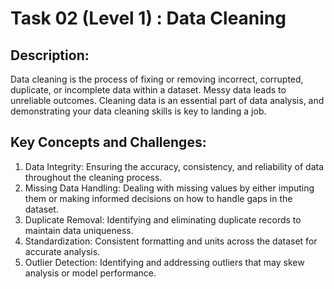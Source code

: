 # Task 02 (Level 1) : Data Cleaning

## Description: 
Data cleaning is the process of fixing or removing incorrect, corrupted, duplicate, or incomplete data within a dataset. Messy data leads to unreliable outcomes. Cleaning data is an essential part of data analysis, and demonstrating your data cleaning skills is key to landing a job. 

## Key Concepts and Challenges: 
1. Data Integrity: Ensuring the accuracy, consistency, and reliability of data throughout the cleaning process. 
2. Missing Data Handling: Dealing with missing values by either imputing them or making informed decisions on how to handle gaps in the dataset. 
3. Duplicate Removal: Identifying and eliminating duplicate records to maintain data uniqueness. 
4. Standardization: Consistent formatting and units across the dataset for accurate analysis. 
5. Outlier Detection: Identifying and addressing outliers that may skew analysis or model performance.
